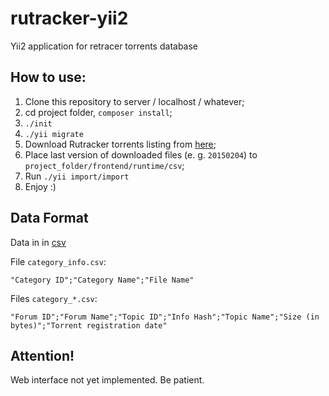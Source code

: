 # rutracker-yii2
Yii2 application for retracer torrents database

## How to use:

1. Clone this repository to server / localhost / whatever;
1. cd project folder, `composer install`;
1. `./init`
1. `./yii migrate`
1. Download Rutracker torrents listing from [here](http://rutracker.org/forum/viewtopic.php?t=4824458);
1. Place last version of downloaded files (e. g. `20150204`) to `project_folder/frontend/runtime/csv`;
1. Run `./yii import/import`
1. Enjoy :)

## Data Format

Data in in [csv](https://ru.wikipedia.org/wiki/CSV)

File `category_info.csv`:

```
"Category ID";"Category Name";"File Name"
```

Files `category_*.csv`:

```
"Forum ID";"Forum Name";"Topic ID";"Info Hash";"Topic Name";"Size (in bytes)";"Torrent registration date"
```

## Attention!

Web interface not yet implemented. Be patient.
